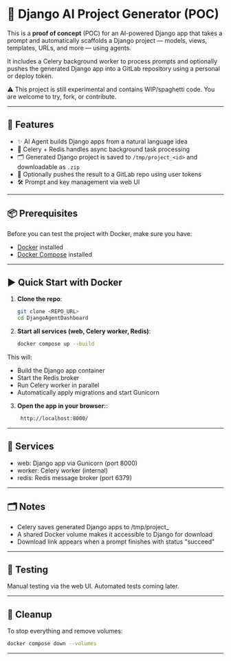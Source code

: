 # 🧠 Django AI Project Generator (POC)

This is a **proof of concept** (POC) for an AI-powered Django app that takes a prompt and automatically scaffolds a Django project — models, views, templates, URLs, and more — using agents.

It includes a Celery background worker to process prompts and optionally pushes the generated Django app into a GitLab repository using a personal or deploy token.

⚠️ This project is still experimental and contains WIP/spaghetti code. You are welcome to try, fork, or contribute.

---

## 🚀 Features

- ✨ AI Agent builds Django apps from a natural language idea
- 🔁 Celery + Redis handles async background task processing
- 🗂️ Generated Django project is saved to `/tmp/project_<id>` and downloadable as `.zip`
- 🚀 Optionally pushes the result to a GitLab repo using user tokens
- 🛠 Prompt and key management via web UI

---

## 📦 Prerequisites

Before you can test the project with Docker, make sure you have:

- [Docker](https://www.docker.com/) installed
- [Docker Compose](https://docs.docker.com/compose/install/) installed

---

## ▶️ Quick Start with Docker

1. **Clone the repo**:

   ```bash
   git clone <REPO_URL>
   cd DjangoAgentDashboard
   ```

2. **Start all services (web, Celery worker, Redis)**:

   ```bash
   docker compose up --build
   ```

This will:
- Build the Django app container
- Start the Redis broker
- Run Celery worker in parallel
- Automatically apply migrations and start Gunicorn


3. **Open the app in your browser:**:
   ```bash
    http://localhost:8000/
   ```

---

## 🧩 Services

- web: Django app via Gunicorn (port 8000)
- worker: Celery worker (internal)
- redis: Redis message broker (port 6379)

---

## 🗂 Notes

- Celery saves generated Django apps to /tmp/project_<id>
- A shared Docker volume makes it accessible to Django for download
- Download link appears when a prompt finishes with status "succeed"

---

## 🧪 Testing

Manual testing via the web UI. Automated tests coming later.

---

## 🧹 Cleanup

To stop everything and remove volumes:

   ```bash
   docker compose down --volumes
   ```

---
